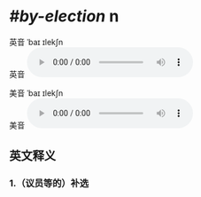 # ***\#by-election*** n
英音 ˈbaɪ ɪlekʃn  
英音
<audio src="./media/by-election1_AAC.aac" controls="controls"></audio>

美音 ˈbaɪ ɪlekʃn  
美音
<audio src="./media/by-election2_AAC.aac" controls="controls"></audio>



  

英文释义
---
### 1.**（议员等的）补选**  


